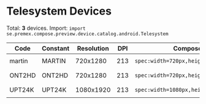 # Telesystem Devices

Total: **3** devices. Import: `import se.premex.compose.preview.device.catalog.android.Telesystem`

| Code | Constant | Resolution | DPI | Compose Spec | Preview Usage |
|------|----------|------------|-----|-------------|---------------|
| martin | MARTIN | 720x1280 | 213 | `spec:width=720px,height=1280px,dpi=213` | `@Preview(device = Telesystem.MARTIN)` |
| ONT2HD | ONT2HD | 720x1280 | 213 | `spec:width=720px,height=1280px,dpi=213` | `@Preview(device = Telesystem.ONT2HD)` |
| UPT24K | UPT24K | 1080x1920 | 213 | `spec:width=1080px,height=1920px,dpi=213` | `@Preview(device = Telesystem.UPT24K)` |

<!-- Generated automatically. Do not edit manually. -->
